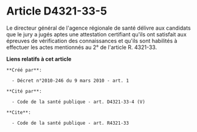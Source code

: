 # Article D4321-33-5

Le directeur général de l'agence régionale de santé délivre aux candidats que le jury a jugés aptes une attestation
certifiant qu'ils ont satisfait aux épreuves de vérification des connaissances et qu'ils sont habilités à effectuer les actes
mentionnés au 2° de l'article R. 4321-33.

**Liens relatifs à cet article**

	**Créé par**:

	  - Décret n°2010-246 du 9 mars 2010 - art. 1

	**Cité par**:

	  - Code de la santé publique - art. D4321-33-4 (V)

	**Cite**:

	  - Code de la santé publique - art. R4321-33
